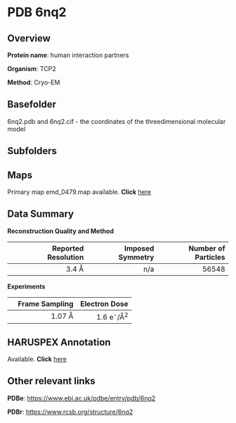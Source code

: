 # PDB 6nq2

## Overview

**Protein name**: human interaction partners

**Organism**: TCP2

**Method**: Cryo-EM



## Basefolder

6nq2.pdb and 6nq2.cif - the coordinates of the threedimensional molecular model

## Subfolders









## Maps

Primary map emd_0479.map available. **Click** [here](http://ftp.wwpdb.org/pub/emdb/structures/EMD-0479/map/) 

## Data Summary
**Reconstruction Quality and Method**

|   | Reported Resolution | Imposed Symmetry | Number of Particles |
|---|-------------:|----------------:|--------------:|
|   |3.4 Å|n/a|56548|

**Experiments**

|   | Frame Sampling | Electron Dose |
|---|-------------:|----------------:|
|   |1.07 Å|1.6 e<sup>-</sup>/Å<sup>2</sup>|

## HARUSPEX Annotation

Available. **Click** [here](https://zenodo.org/record/3820211)

## Other relevant links 
**PDBe**:  https://www.ebi.ac.uk/pdbe/entry/pdb/6nq2
 
**PDBr**: https://www.rcsb.org/structure/6nq2 
